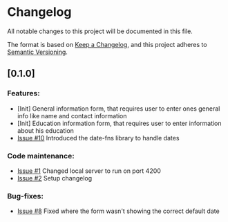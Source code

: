 # Changelog

All notable changes to this project will be documented in this file.

The format is based on [Keep a Changelog](https://keepachangelog.com/en/1.1.0/),
and this project adheres to [Semantic Versioning](https://semver.org/spec/v2.0.0.html).

## [0.1.0]

### Features:

- [Init] General information form, that requires user to enter ones general info like name and contact information
- [Init] Education information form, that requires user to enter information about his education
- [Issue #10](https://github.com/RexBasiliscus/cv-application/issues/10) Introduced the date-fns library to handle dates

### Code maintenance:

- [Issue #1](https://github.com/RexBasiliscus/cv-application/issues/1) Changed local server to run on port 4200
- [Issue #2](https://github.com/RexBasiliscus/cv-application/issues/2) Setup changelog

### Bug-fixes:

- [Issue #8](https://github.com/RexBasiliscus/cv-application/issues/8) Fixed where the form wasn't showing the correct default date
